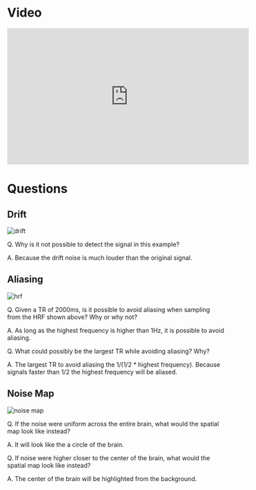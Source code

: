 # Video

<iframe width="560" height="315" src="https://www.youtube.com/embed/7Kk_RsGycHs" frameborder="0" allow="accelerometer; autoplay; encrypted-media; gyroscope; picture-in-picture" allowfullscreen></iframe>

# Questions

## Drift

![drift](drift.png)

Q. Why is it not possible to detect the signal in this example?

A. Because the drift noise is much louder than the original signal.

## Aliasing

![hrf](hrf.png)

Q. Given a TR of 2000ms, is it possible to avoid aliasing when sampling from the HRF shown above? Why or why not?

A. As long as the highest frequency is higher than 1Hz, it is possible to avoid aliasing.

Q. What could possibly be the largest TR while avoiding aliasing? Why?

A. The largest TR to avoid aliasing the 1/(1/2 * highest frequency). Because signals faster than 1/2 the highest frequency will be aliased.

## Noise Map

![noise map](noise-map.png)

Q. If the noise were uniform across the entire brain, what would the spatial map look like instead?

A. It will look like the a circle of the brain.

Q. If noise were higher closer to the center of the brain, what would the spatial map look like instead?

A. The center of the brain will be highlighted from the background.